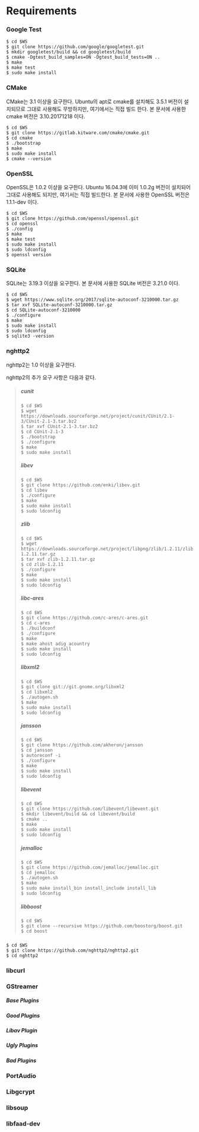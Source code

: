 # Requirements

### 

### Google Test

```
$ cd $WS
$ git clone https://github.com/google/googletest.git
$ mkdir googletest/build && cd googletest/build
$ cmake -Dgtest_build_samples=ON -Dgtest_build_tests=ON ..
$ make
$ make test
$ sudo make install
```

### CMake

CMake는 3.1 이상을 요구한다. Ubuntu의 apt로 cmake를 설치해도 3.5.1 버전이 설치되므로 그대로 사용해도 무방하지만, 여기에서는 직접 빌드 한다. 본 문서에 사용한 cmake 버전은 3.10.20171218 이다.

```
$ cd $WS
$ git clone https://gitlab.kitware.com/cmake/cmake.git
$ cd cmake
$ ./bootstrap
$ make
$ sudo make install
$ cmake --version
```

### 

### OpenSSL

OpenSSL은 1.0.2 이상을 요구한다. Ubuntu 16.04.3에 이미 1.0.2g 버전이 설치되어 그대로 사용해도 되지만, 여기서는 직접 빌드한다. 본 문서에 사용한 OpenSSL 버전은 1.1.1-dev 이다.

```
$ cd $WS
$ git clone https://github.com/openssl/openssl.git
$ cd openssl
$ ./config
$ make
$ make test
$ sudo make install
$ sudo ldconfig
$ openssl version
```

### 

### SQLite

SQLite는 3.19.3 이상을 요구한다. 본 문서에 사용한 SQLite 버전은 3.21.0 이다.

```
$ cd $WS
$ wget https://www.sqlite.org/2017/sqlite-autoconf-3210000.tar.gz
$ tar xvf SQLite-autoconf-3210000.tar.gz
$ cd SQLite-autoconf-3210000
$ ./configure
$ make
$ sudo make install
$ sudo ldconfig
$ sqlite3 -version
```

### 

### nghttp2

nghttp2는 1.0 이상을 요구한다.

nghttp2의 추가 요구 사항은 다음과 같다.

> ##### cunit
>
> ```
> $ cd $WS
> $ wget https://downloads.sourceforge.net/project/cunit/CUnit/2.1-3/CUnit-2.1-3.tar.bz2
> $ tar xvf CUnit-2.1-3.tar.bz2
> $ cd CUnit-2.1-3
> $ ./bootstrap
> $ ./configure
> $ make
> $ sudo make install
> ```
>
> ##### libev
>
> ```
> $ cd $WS
> $ git clone https://github.com/enki/libev.git
> $ cd libev
> $ ./configure
> $ make
> $ sudo make install
> $ sudo ldconfig
> ```
>
> ##### zlib
>
> ```
> $ cd $WS
> $ wget https://downloads.sourceforge.net/project/libpng/zlib/1.2.11/zlib-1.2.11.tar.gz
> $ tar xvf zlib-1.2.11.tar.gz
> $ cd zlib-1.2.11
> $ ./configure
> $ make
> $ sudo make install
> $ sudo ldconfig
> ```
>
> ##### libc-ares
>
> ```
> $ cd $WS
> $ git clone https://github.com/c-ares/c-ares.git
> $ cd c-ares
> $ ./buildconf
> $ ./configure
> $ make
> $ make ahost adig acountry
> $ sudo make install
> $ sudo ldconfig
> ```
>
> ##### libxml2
>
> ```
> $ cd $WS
> $ git clone git://git.gnome.org/libxml2
> $ cd libxml2
> $ ./autogen.sh
> $ make
> $ sudo make install
> $ sudo ldconfig
> ```
>
> ##### jansson
>
> ```
> $ cd $WS
> $ git clone https://github.com/akheron/jansson
> $ cd jansson
> $ autoreconf -i
> $ ./configure
> $ make
> $ sudo make install
> $ sudo ldconfig
> ```
>
> ##### libevent
>
> ```
> $ cd $WS
> $ git clone https://github.com/libevent/libevent.git
> $ mkdir libevent/build && cd libevent/build
> $ cmake ..
> $ make
> $ sudo make install
> $ sudo ldconfig
> ```
>
> ##### jemalloc
>
> ```
> $ cd $WS
> $ git clone https://github.com/jemalloc/jemalloc.git
> $ cd jemalloc
> $ ./autogen.sh
> $ make
> $ sudo make install_bin install_include install_lib
> $ sudo ldconfig
> ```
>
> ##### libboost
>
> ```
> $ cd $WS
> $ git clone --recursive https://github.com/boostorg/boost.git
> $ cd boost
>
> ```

##### 

```
$ cd $WS
$ git clone https://github.com/nghttp2/nghttp2.git
$ cd nghttp2
```

### 

### libcurl

### 

### GStreamer

##### Base Plugins

##### Good Plugins

##### Libav Plugin

##### Ugly Plugins

##### Bad Plugins

### 

### PortAudio

### 

### Libgcrypt

### 

### libsoup

### 

### libfaad-dev

### 

### 



